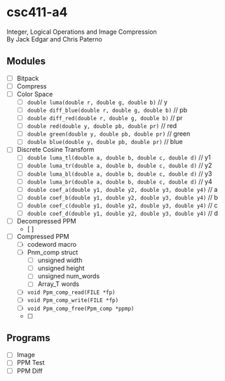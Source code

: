 # csc411-a4
Integer, Logical Operations and Image Compression  
By Jack Edgar and Chris Paterno

## Modules
- [ ] Bitpack
- [ ] Compress
- [ ] Color Space
  - [ ] `double luma(double r, double g, double b)` // y 
  - [ ] `double diff_blue(double r, double g, double b)` // pb
  - [ ] `double diff_red(double r, double g, double b)` // pr
  - [ ] `double red(double y, double pb, double pr)` // red
  - [ ] `double green(double y, double pb, double pr)` // green
  - [ ] `double blue(double y, double pb, double pr)` // blue
- [ ] Discrete Cosine Transform
  - [ ] `double luma_tl(double a, double b, double c, double d)` // y1
  - [ ] `double luma_tr(double a, double b, double c, double d)` // y2
  - [ ] `double luma_bl(double a, double b, double c, double d)` // y3
  - [ ] `double luma_br(double a, double b, double c, double d)` // y4
  - [ ] `double coef_a(double y1, double y2, double y3, double y4)` // a
  - [ ] `double coef_b(double y1, double y2, double y3, double y4)` // b
  - [ ] `double coef_c(double y1, double y2, double y3, double y4)` // c
  - [ ] `double coef_d(double y1, double y2, double y3, double y4)` // d
- [ ] Decompressed PPM
  - [ ] 
- [ ] Compressed PPM
  - [ ] codeword macro
  - [ ] Pnm_comp struct
    - [ ] unsigned width
    - [ ] unsigned height
    - [ ] unsigned num_words
    - [ ] Array_T words
   - [ ] `void Ppm_comp_read(FILE *fp)`
   - [ ] `void Ppm_comp_write(FILE *fp)`
   - [ ] `void Ppm_comp_free(Ppm_comp *ppmp)`
   - [ ] 
  
## Programs
- [ ] Image
- [ ] PPM Test
- [ ] PPM Diff
